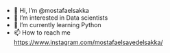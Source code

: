- 👋 Hi, I’m @mostafaelsakka
- 👀 I’m interested in Data scientists
- 🌱 I’m currently learning Python
- 📫 How to reach me https://www.instagram.com/mostafaelsayedelsakka/ 

<!---
mostafaelsakka/mostafaelsakka is a ✨ special ✨ repository because its `README.md` (this file) appears on your GitHub profile.
You can click the Preview link to take a look at your changes.
--->

